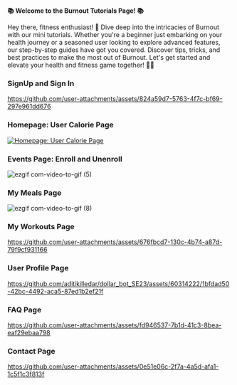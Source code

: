 **📚 Welcome to the Burnout Tutorials Page! 📚**

Hey there, fitness enthusiast! 🌟 Dive deep into the intricacies of Burnout with our mini tutorials. Whether you're a beginner just embarking on your health journey or a seasoned user looking to explore advanced features, our step-by-step guides have got you covered. Discover tips, tricks, and best practices to make the most out of Burnout. Let's get started and elevate your health and fitness game together! 💪🔥

### SignUp and Sign In

https://github.com/user-attachments/assets/824a59d7-5763-4f7c-bf69-297e961dd676

### Homepage: User Calorie Page

[![Homepage: User Calorie Page](https://img.youtube.com/vi/xQB6AbBLLWU/0.jpg)](https://youtu.be/xQB6AbBLLWU?si=4RX05gmUf6D-M-7v)


### Events Page: Enroll and Unenroll
![ezgif com-video-to-gif (5)](https://github.com/aditikilledar/dollar_bot_SE23/assets/60314222/7b9ba965-03aa-4602-ab61-2e4871f59409)

### My Meals Page
![ezgif com-video-to-gif (8)](https://github.com/aditikilledar/dollar_bot_SE23/assets/60314222/24693cf9-9643-4ca9-92cf-a9fb8bce5628)

### My Workouts Page

https://github.com/user-attachments/assets/676fbcd7-130c-4b74-a87d-79f9cf931166

### User Profile Page
https://github.com/aditikilledar/dollar_bot_SE23/assets/60314222/1bfdad50-42bc-4492-aca5-87ed1b2ef21f

### FAQ Page

https://github.com/user-attachments/assets/fd946537-7b1d-41c3-8bea-eaf29ebaa798

### Contact Page

https://github.com/user-attachments/assets/0e51e06c-2f7a-4a5d-afa1-1c5f1c3f813f


